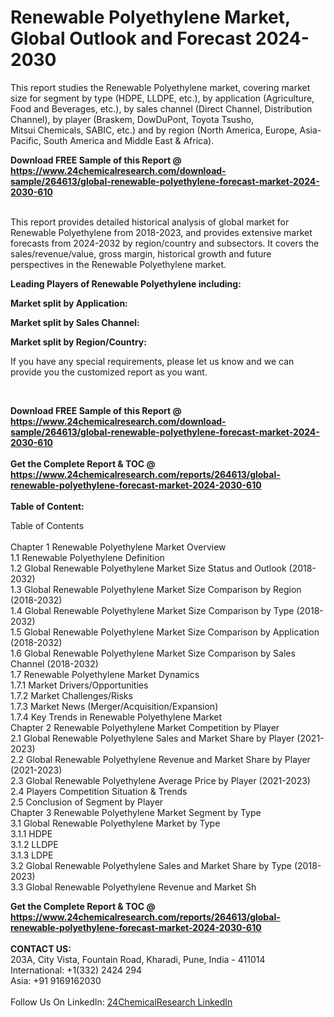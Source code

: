 <h1>Renewable Polyethylene Market, Global Outlook and Forecast 2024-2030</h1><p>
</p><p>
This report studies the Renewable Polyethylene market, covering market size for segment by type (HDPE, LLDPE, etc.), by application (Agriculture, Food and Beverages, etc.), by sales channel (Direct Channel, Distribution Channel), by player (Braskem, DowDuPont, Toyota Tsusho, Mitsui Chemicals, SABIC, etc.) and by region (North America, Europe, Asia-Pacific, South America and Middle East &amp; Africa).</p><p>
</p><div><b>Download FREE Sample of this Report @ 
            <a href="https://www.24chemicalresearch.com/download-sample/264613/global-renewable-polyethylene-forecast-market-2024-2030-610">
            https://www.24chemicalresearch.com/download-sample/264613/global-renewable-polyethylene-forecast-market-2024-2030-610</a></b></div><br><p>
This report provides detailed historical analysis of global market for Renewable Polyethylene from 2018-2023, and provides extensive market forecasts from 2024-2032 by region/country and subsectors. It covers the sales/revenue/value, gross margin, historical growth and future perspectives in the Renewable Polyethylene market.</p><p>
</p><p>
<strong>Leading Players of Renewable Polyethylene including:</strong>
</p><p>
</p><p>
<strong>Market split by Application:</strong></p><p>
</p><p>
<strong>Market split by Sales Channel:</strong></p><p>
</p><p>
<strong>Market split by Region/Country:</strong></p><p>
</p><p>
If you have any special requirements, please let us know and we can provide you the customized report as you want.</p><p>
 </p><div><b>Download FREE Sample of this Report @ 
            <a href="https://www.24chemicalresearch.com/download-sample/264613/global-renewable-polyethylene-forecast-market-2024-2030-610">
            https://www.24chemicalresearch.com/download-sample/264613/global-renewable-polyethylene-forecast-market-2024-2030-610</a></b></div><br><div><b>Get the Complete Report & TOC @ 
            <a href="https://www.24chemicalresearch.com/reports/264613/global-renewable-polyethylene-forecast-market-2024-2030-610">
            https://www.24chemicalresearch.com/reports/264613/global-renewable-polyethylene-forecast-market-2024-2030-610</a></b></div><br>
            <b>Table of Content:</b><p>Table of Contents<br />
<br />
Chapter 1 Renewable Polyethylene Market Overview<br />
    1.1 Renewable Polyethylene Definition<br />
    1.2 Global Renewable Polyethylene Market Size Status and Outlook (2018-2032)<br />
    1.3 Global Renewable Polyethylene Market Size Comparison by Region (2018-2032)<br />
    1.4 Global Renewable Polyethylene Market Size Comparison by Type (2018-2032)<br />
    1.5 Global Renewable Polyethylene Market Size Comparison by Application (2018-2032)<br />
    1.6 Global Renewable Polyethylene Market Size Comparison by Sales Channel (2018-2032)<br />
    1.7 Renewable Polyethylene Market Dynamics<br />
        1.7.1 Market Drivers/Opportunities<br />
        1.7.2 Market Challenges/Risks<br />
        1.7.3 Market News (Merger/Acquisition/Expansion)<br />
        1.7.4 Key Trends in Renewable Polyethylene Market<br />
Chapter 2 Renewable Polyethylene Market Competition by Player<br />
    2.1 Global Renewable Polyethylene Sales and Market Share by Player (2021-2023)<br />
    2.2 Global Renewable Polyethylene Revenue and Market Share by Player (2021-2023)<br />
    2.3 Global Renewable Polyethylene Average Price by Player (2021-2023)<br />
    2.4 Players Competition Situation & Trends<br />
    2.5 Conclusion of Segment by Player<br />
Chapter 3 Renewable Polyethylene Market Segment by Type<br />
    3.1 Global Renewable Polyethylene Market by Type<br />
        3.1.1 HDPE<br />
        3.1.2 LLDPE<br />
        3.1.3 LDPE<br />
    3.2 Global Renewable Polyethylene Sales and Market Share by Type (2018-2023)<br />
    3.3 Global Renewable Polyethylene Revenue and Market Sh</p><div><b>Get the Complete Report & TOC @ 
            <a href="https://www.24chemicalresearch.com/reports/264613/global-renewable-polyethylene-forecast-market-2024-2030-610">
            https://www.24chemicalresearch.com/reports/264613/global-renewable-polyethylene-forecast-market-2024-2030-610</a></b></div><br><b>CONTACT US:</b><br>
            203A, City Vista, Fountain Road, Kharadi, Pune, India - 411014<br>
            International: +1(332) 2424 294<br>
            Asia: +91 9169162030 <br><br>
            Follow Us On LinkedIn: <a href="https://www.linkedin.com/company/24chemicalresearch/">24ChemicalResearch LinkedIn</a>